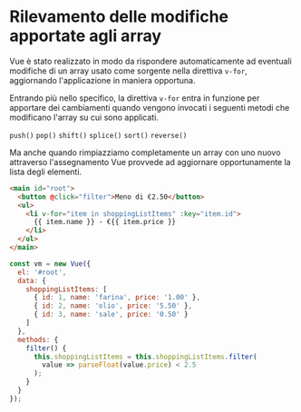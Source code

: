 # Rilevamento delle modifiche apportate agli array

Vue è stato realizzato in modo da rispondere automaticamente ad eventuali modifiche di un array usato come sorgente nella direttiva `v-for`, aggiornando l'applicazione in maniera opportuna.

Entrando più nello specifico, la direttiva `v-for` entra in funzione per apportare dei cambiamenti quando vengono invocati i seguenti metodi che modificano l'array su cui sono applicati.

`push()`
`pop()`
`shift()`
`splice()`
`sort()`
`reverse()`

Ma anche quando rimpiazziamo completamente un array con uno nuovo attraverso l'assegnamento Vue provvede ad aggiornare opportunamente la lista degli elementi.

```html
<main id="root">
  <button @click="filter">Meno di €2.50</button>
  <ul>
    <li v-for="item in shoppingListItems" :key="item.id">
      {{ item.name }} - €{{ item.price }}
    </li>
  </ul>
</main>
```

```javascript
const vm = new Vue({
  el: '#root',
  data: {
    shoppingListItems: [
      { id: 1, name: 'farina', price: '1.00' },
      { id: 2, name: 'olio', price: '5.50' },
      { id: 3, name: 'sale', price: '0.50' }
    ]
  },
  methods: {
    filter() {
      this.shoppingListItems = this.shoppingListItems.filter(
        value => parseFloat(value.price) < 2.5
      );
    }
  }
});
```


